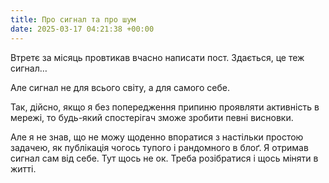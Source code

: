 ```yaml
---
title: Про сигнал та про шум
date: 2025-03-17 04:21:38 +00:00
---
```


Втретє за місяць провтикав вчасно написати пост. Здається, це теж сигнал…

Але сигнал не для всього світу, а для самого себе.

Так, дійсно, якщо я без попередження припиню проявляти активність в мережі, то будь-який спостерігач зможе зробити певні висновки.

Але я не знав, що не можу щоденно впоратися з настільки простою задачею, як публікація чогось тупого і рандомного в блоґ. Я отримав сигнал сам від себе. Тут щось не ок. Треба розібратися і щось міняти в житті.

